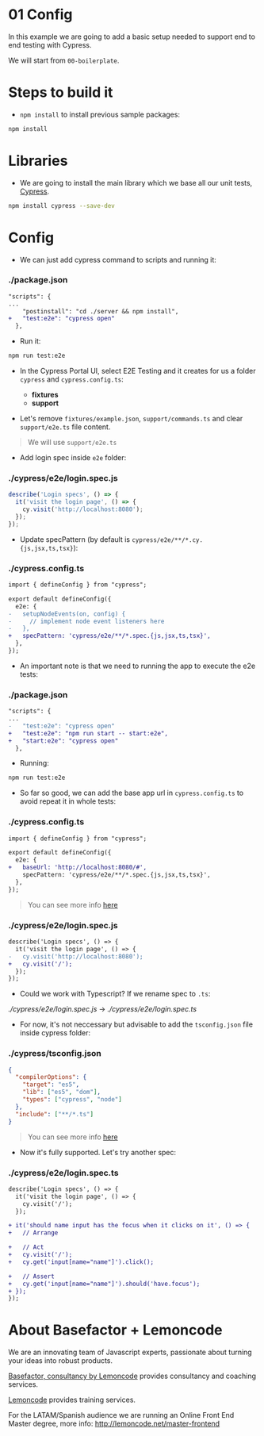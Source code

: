 # 01 Config

In this example we are going to add a basic setup needed to support end to end testing with Cypress.

We will start from `00-boilerplate`.

# Steps to build it

- `npm install` to install previous sample packages:

```bash
npm install
```

# Libraries

- We are going to install the main library which we base all our unit tests, [Cypress](https://www.cypress.io/).

```bash
npm install cypress --save-dev
```

# Config

- We can just add cypress command to scripts and running it:

### ./package.json

```diff
"scripts": {
...
    "postinstall": "cd ./server && npm install",
+   "test:e2e": "cypress open"
  },
```

- Run it:

```bash
npm run test:e2e
```

- In the Cypress Portal UI, select E2E Testing and it creates for us a folder `cypress` and `cypress.config.ts`:

  - **fixtures**
  - **support**

- Let's remove `fixtures/example.json`, `support/commands.ts` and clear `support/e2e.ts` file content.

> We will use `support/e2e.ts`

- Add login spec inside `e2e` folder:

### ./cypress/e2e/login.spec.js

```javascript
describe('Login specs', () => {
  it('visit the login page', () => {
    cy.visit('http://localhost:8080');
  });
});
```

- Update specPattern (by default is `cypress/e2e/**/*.cy.{js,jsx,ts,tsx}`):

### ./cypress.config.ts

```diff
import { defineConfig } from "cypress";

export default defineConfig({
  e2e: {
-   setupNodeEvents(on, config) {
-     // implement node event listeners here
-   },
+   specPattern: 'cypress/e2e/**/*.spec.{js,jsx,ts,tsx}',
  },
});
```

- An important note is that we need to running the app to execute the e2e tests:

### ./package.json

```diff
"scripts": {
...
-   "test:e2e": "cypress open"
+   "test:e2e": "npm run start -- start:e2e",
+   "start:e2e": "cypress open"
  },
```

- Running:

```bash
npm run test:e2e

```

- So far so good, we can add the base app url in `cypress.config.ts` to avoid repeat it in whole tests:

### ./cypress.config.ts

```diff
import { defineConfig } from "cypress";

export default defineConfig({
  e2e: {
+   baseUrl: 'http://localhost:8080/#',
    specPattern: 'cypress/e2e/**/*.spec.{js,jsx,ts,tsx}',
  },
});
```

> You can see more info [here](https://docs.cypress.io/guides/references/configuration.html#Options)

### ./cypress/e2e/login.spec.js

```diff
describe('Login specs', () => {
  it('visit the login page', () => {
-   cy.visit('http://localhost:8080');
+   cy.visit('/');
  });
});

```

- Could we work with Typescript? If we rename spec to `.ts`:

_./cypress/e2e/login.spec.js_ -> _./cypress/e2e/login.spec.ts_

- For now, it's not neccessary but advisable to add the `tsconfig.json` file inside cypress folder:

### ./cypress/tsconfig.json

```json
{
  "compilerOptions": {
    "target": "es5",
    "lib": ["es5", "dom"],
    "types": ["cypress", "node"]
  },
  "include": ["**/*.ts"]
}

```

> You can see more info [here](https://docs.cypress.io/guides/tooling/typescript-support#Configure-tsconfig-json)

- Now it's fully supported. Let's try another spec:

### ./cypress/e2e/login.spec.ts

```diff
describe('Login specs', () => {
  it('visit the login page', () => {
    cy.visit('/');
  });

+ it('should name input has the focus when it clicks on it', () => {
+   // Arrange

+   // Act
+   cy.visit('/');
+   cy.get('input[name="name"]').click();

+   // Assert
+   cy.get('input[name="name"]').should('have.focus');
+ });
});

```

# About Basefactor + Lemoncode

We are an innovating team of Javascript experts, passionate about turning your ideas into robust products.

[Basefactor, consultancy by Lemoncode](http://www.basefactor.com) provides consultancy and coaching services.

[Lemoncode](http://lemoncode.net/services/en/#en-home) provides training services.

For the LATAM/Spanish audience we are running an Online Front End Master degree, more info: http://lemoncode.net/master-frontend

